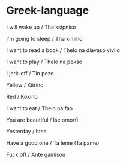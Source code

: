 # Greek-language
I will wake up / Tha ksipniso

I'm going to sleep / Tha kimiho

I want to read a book / Thelo na diavaso vivlio

I want to play / Thelo na pekso

I jerk-off / Tin pezo

Yellow / Kitrino

Red /  Kokino

I want to eat / Thelo na fao 

You are beautiful / Ise omorfi

Yesterday / htes

Have a good one / Ta leme (Ta pame)

Fuck off / Ante gamisou
